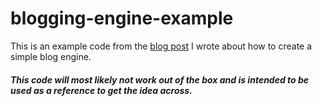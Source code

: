 # blogging-engine-example

This is an example code from the [blog post](https://gamehoundgames.com/blog?id=building-a-simple-blog-engine) I wrote about how to create a simple blog engine.

##### This code will most likely not work out of the box and is intended to be used as a reference to get the idea across.
